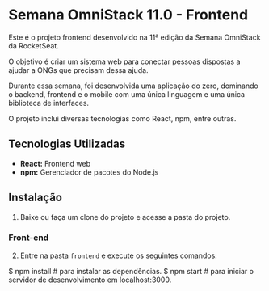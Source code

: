 # Semana OmniStack 11.0 - Frontend

Este é o projeto frontend desenvolvido na 11ª edição da Semana OmniStack da RocketSeat.

O objetivo é criar um sistema web para conectar pessoas dispostas a ajudar a ONGs que precisam dessa ajuda.

Durante essa semana, foi desenvolvida uma aplicação do zero, dominando o backend, frontend e o mobile com uma única linguagem e uma única biblioteca de interfaces.

O projeto inclui diversas tecnologias como React, npm, entre outras.

## Tecnologias Utilizadas

- **React:** Frontend web
- **npm:** Gerenciador de pacotes do Node.js

## Instalação

1. Baixe ou faça um clone do projeto e acesse a pasta do projeto.

### Front-end

2. Entre na pasta `frontend` e execute os seguintes comandos:

$ npm install # para instalar as dependências.
$ npm start # para iniciar o servidor de desenvolvimento em localhost:3000.


